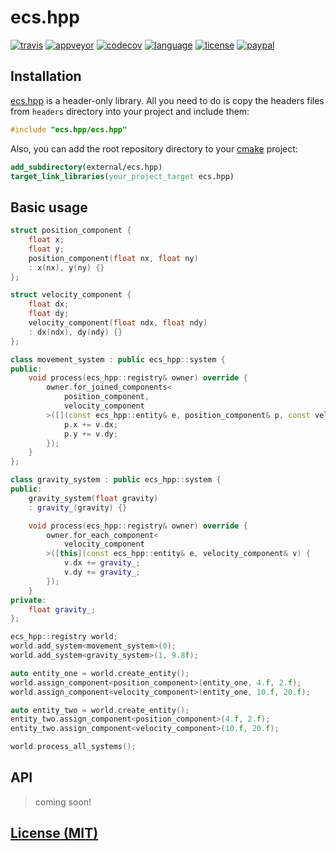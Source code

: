 # ecs.hpp

[![travis][badge.travis]][travis]
[![appveyor][badge.appveyor]][appveyor]
[![codecov][badge.codecov]][codecov]
[![language][badge.language]][language]
[![license][badge.license]][license]
[![paypal][badge.paypal]][paypal]

[badge.travis]: https://img.shields.io/travis/BlackMATov/ecs.hpp/master.svg?logo=travis
[badge.appveyor]: https://img.shields.io/appveyor/ci/BlackMATov/ecs-hpp/master.svg?logo=appveyor
[badge.codecov]: https://img.shields.io/codecov/c/github/BlackMATov/ecs.hpp/master.svg?logo=codecov
[badge.language]: https://img.shields.io/badge/language-C%2B%2B17-yellow.svg
[badge.license]: https://img.shields.io/badge/license-MIT-blue.svg
[badge.paypal]: https://img.shields.io/badge/donate-PayPal-orange.svg?logo=paypal&colorA=00457C

[travis]: https://travis-ci.org/BlackMATov/ecs.hpp
[appveyor]: https://ci.appveyor.com/project/BlackMATov/ecs-hpp
[codecov]: https://codecov.io/gh/BlackMATov/ecs.hpp
[language]: https://en.wikipedia.org/wiki/C%2B%2B17
[license]: https://en.wikipedia.org/wiki/MIT_License
[paypal]: https://www.paypal.me/matov

[ecs]: https://github.com/BlackMATov/ecs.hpp

## Installation

[ecs.hpp][ecs] is a header-only library. All you need to do is copy the headers files from `headers` directory into your project and include them:

```cpp
#include "ecs.hpp/ecs.hpp"
```

Also, you can add the root repository directory to your [cmake](https://cmake.org) project:

```cmake
add_subdirectory(external/ecs.hpp)
target_link_libraries(your_project_target ecs.hpp)
```

## Basic usage

```cpp
struct position_component {
    float x;
    float y;
    position_component(float nx, float ny)
    : x(nx), y(ny) {}
};

struct velocity_component {
    float dx;
    float dy;
    velocity_component(float ndx, float ndy)
    : dx(ndx), dy(ndy) {}
};

class movement_system : public ecs_hpp::system {
public:
    void process(ecs_hpp::registry& owner) override {
        owner.for_joined_components<
            position_component,
            velocity_component
        >([](const ecs_hpp::entity& e, position_component& p, const velocity_component& v) {
            p.x += v.dx;
            p.y += v.dy;
        });
    }
};

class gravity_system : public ecs_hpp::system {
public:
    gravity_system(float gravity)
    : gravity_(gravity) {}

    void process(ecs_hpp::registry& owner) override {
        owner.for_each_component<
            velocity_component
        >([this](const ecs_hpp::entity& e, velocity_component& v) {
            v.dx += gravity_;
            v.dy += gravity_;
        });
    }
private:
    float gravity_;
};

ecs_hpp::registry world;
world.add_system<movement_system>(0);
world.add_system<gravity_system>(1, 9.8f);

auto entity_one = world.create_entity();
world.assign_component<position_component>(entity_one, 4.f, 2.f);
world.assign_component<velocity_component>(entity_one, 10.f, 20.f);

auto entity_two = world.create_entity();
entity_two.assign_component<position_component>(4.f, 2.f);
entity_two.assign_component<velocity_component>(10.f, 20.f);

world.process_all_systems();
```

## API

> coming soon!

## [License (MIT)](./LICENSE.md)
